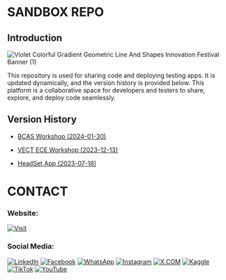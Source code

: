 # SANDBOX REPO

## Introduction

![Violet Colorful Gradient Geometric Line And Shapes Innovation Festival Banner (1)](https://github.com/gunarakulangunaretnam/sandbox-repo/assets/45822509/0bf68c73-642c-46fe-947e-3b7726b19b28)


This repository is used for sharing code and deploying testing apps. It is updated dynamically, and the version history is provided below. This platform is a collaborative space for developers and testers to share, explore, and deploy code seamlessly.

## Version History

- [BCAS Workshop (2024-01-30)](https://github.com/gunarakulangunaretnam/sandbox-repo/tree/183a64873879e5a662bcb237068b8905e87bfbe9)

- [VECT ECE Workshop (2023-12-13)](https://github.com/gunarakulangunaretnam/sandbox-repo/tree/361b7df5e9716ef37a7780fbb9b931abb5796f7b)

- [HeadSet App (2023-07-18)](https://github.com/gunarakulangunaretnam/sandbox-repo/tree/3b3ddd78f719462699c800f0b7190b6c367d27c2)


# CONTACT

### Website: 

[![Visit](https://img.shields.io/badge/Visit%3A%20www.gunarakulan.info-%23E01E5A?style=flat&logo=realm&logoColor=white)](https://www.gunarakulan.info)

### Social Media:

[![LinkedIn](https://img.shields.io/badge/-LinkedIn-0A66C2?style=for-the-badge&logo=linkedin&logoColor=white)](https://www.linkedin.com/in/gunarakulangunaretnam)
[![Facebook](https://img.shields.io/badge/-Facebook-196dcc?style=for-the-badge&logo=facebook&logoColor=white)](https://www.facebook.com/gunarakulangunaretnam)
[![WhatsApp](https://img.shields.io/badge/-WhatsApp-07a647?style=for-the-badge&logo=whatsapp&logoColor=white)](https://wa.me/94740001141?text=WhatsApp%3A%20%2B9740001141)
[![Instagram](https://img.shields.io/badge/-Instagram-bd3651?style=for-the-badge&logo=instagram&logoColor=white)](https://www.instagram.com/gunarakulangunaretnam)
[![X.COM](https://img.shields.io/badge/-X.COM-0066ff?style=for-the-badge&logo=x&logoColor=white)](https://x.com/gunarakulangr)
[![Kaggle](https://img.shields.io/badge/-Kaggle-3295bd?style=for-the-badge&logo=kaggle&logoColor=white)](https://www.kaggle.com/gunarakulangr)
[![TikTok](https://img.shields.io/badge/-TikTok-579ea3?style=for-the-badge&logo=tiktok&logoColor=white)](https://www.tiktok.com/@gunarakulangunaretnam)
[![YouTube](https://img.shields.io/badge/-YouTube-a82121?style=for-the-badge&logo=youtube&logoColor=white)](https://www.youtube.com/channel/UCjMOdgHFAjAdBKiqV8y2Tww)
